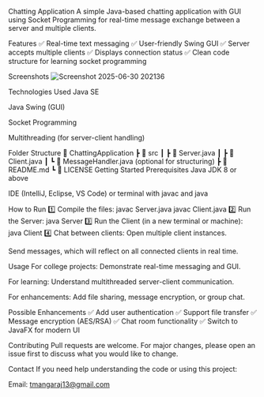 Chatting Application
A simple Java-based chatting application with GUI using Socket Programming for real-time message exchange between a server and multiple clients.

Features
✅ Real-time text messaging
✅ User-friendly Swing GUI
✅ Server accepts multiple clients
✅ Displays connection status
✅ Clean code structure for learning socket programming

Screenshots
![Screenshot 2025-06-30 202136](https://github.com/user-attachments/assets/d9bcc877-59f6-4ba6-a5e5-43d59c02957f)

Technologies Used
Java SE

Java Swing (GUI)

Socket Programming

Multithreading (for server-client handling)

Folder Structure
📂 ChattingApplication
 ┣ 📂 src
 ┃ ┣ 📜 Server.java
 ┃ ┣ 📜 Client.java
 ┃ ┗ 📜 MessageHandler.java (optional for structuring)
 ┣ 📜 README.md
 ┗ 📜 LICENSE
Getting Started
Prerequisites
Java JDK 8 or above

IDE (IntelliJ, Eclipse, VS Code) or terminal with javac and java

How to Run
1️⃣ Compile the files:
javac Server.java
javac Client.java
2️⃣ Run the Server:
java Server
3️⃣ Run the Client (in a new terminal or machine):
java Client
4️⃣ Chat between clients:
Open multiple client instances.

Send messages, which will reflect on all connected clients in real time.

Usage
For college projects: Demonstrate real-time messaging and GUI.

For learning: Understand multithreaded server-client communication.

For enhancements: Add file sharing, message encryption, or group chat.

Possible Enhancements
✅ Add user authentication
✅ Support file transfer
✅ Message encryption (AES/RSA)
✅ Chat room functionality
✅ Switch to JavaFX for modern UI

Contributing
Pull requests are welcome. For major changes, please open an issue first to discuss what you would like to change.

Contact
If you need help understanding the code or using this project:

Email: tmangaraj13@gmail.com
